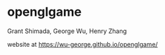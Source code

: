 # openglgame
Grant Shimada, George Wu, Henry Zhang

website at https://wu-george.github.io/openglgame/
